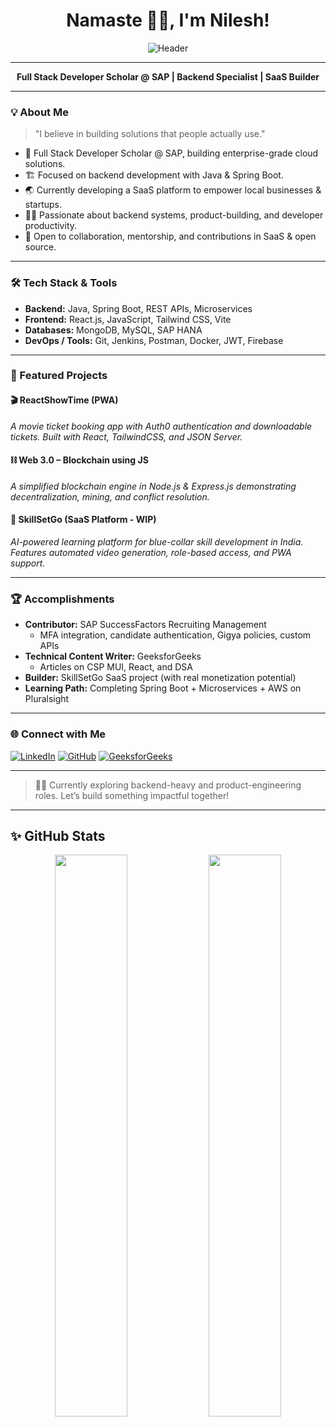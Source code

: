 <h1 align="center">Namaste 🙏🏻, I'm Nilesh!</h1>

<p align="center">
  <img src="https://github.com/nileshkr17/Nileshkr17/assets/77370375/42af13ac-f3ac-45c2-974e-63d1c842c04d" alt="Header" />
</p>

<hr>

<p align="center">
  <b>Full Stack Developer Scholar @ SAP | Backend Specialist | SaaS Builder</b>
</p>

---

### 💡 About Me
> "I believe in building solutions that people actually use."

- 🚀 Full Stack Developer Scholar @ SAP, building enterprise-grade cloud solutions.
- 🏗️ Focused on backend development with Java & Spring Boot.
- 🌏 Currently developing a SaaS platform to empower local businesses & startups.
- 👨‍💻 Passionate about backend systems, product-building, and developer productivity.
- 🤝 Open to collaboration, mentorship, and contributions in SaaS & open source.

---

### 🛠️ Tech Stack & Tools

- **Backend:** Java, Spring Boot, REST APIs, Microservices  
- **Frontend:** React.js, JavaScript, Tailwind CSS, Vite  
- **Databases:** MongoDB, MySQL, SAP HANA  
- **DevOps / Tools:** Git, Jenkins, Postman, Docker, JWT, Firebase  

---

### 🚩 Featured Projects

#### 🎬 ReactShowTime (PWA)
_A movie ticket booking app with Auth0 authentication and downloadable tickets. Built with React, TailwindCSS, and JSON Server._

#### ⛓️ Web 3.0 – Blockchain using JS
_A simplified blockchain engine in Node.js & Express.js demonstrating decentralization, mining, and conflict resolution._

#### 🚀 SkillSetGo (SaaS Platform - WIP)
_AI-powered learning platform for blue-collar skill development in India. Features automated video generation, role-based access, and PWA support._

---

### 🏆 Accomplishments

- **Contributor:** SAP SuccessFactors Recruiting Management  
  - MFA integration, candidate authentication, Gigya policies, custom APIs
- **Technical Content Writer:** GeeksforGeeks  
  - Articles on CSP MUI, React, and DSA
- **Builder:** SkillSetGo SaaS project (with real monetization potential)
- **Learning Path:** Completing Spring Boot + Microservices + AWS on Pluralsight

---

### 🌐 Connect with Me

[![LinkedIn](https://img.shields.io/badge/LinkedIn-blue?logo=linkedin&logoColor=white)](https://linkedin.com/in/nileshkr17)
[![GitHub](https://img.shields.io/badge/GitHub-181717?logo=github&logoColor=white)](https://github.com/nileshkr17)
[![GeeksforGeeks](https://img.shields.io/badge/GeeksforGeeks-2F8D46?logo=geeksforgeeks&logoColor=white)](https://www.geeksforgeeks.org/author/nileshkr17/)

---

> 🧑‍💻 Currently exploring backend-heavy and product-engineering roles. Let’s build something impactful together!

---

## ✨ GitHub Stats

<div align="center">
  <img width="48%" src="https://github-readme-stats.vercel.app/api?username=nileshkr17&show_icons=true&theme=tokyonight" />
  <img width="48%" src="https://github-readme-streak-stats.herokuapp.com/?user=nileshkr17&theme=tokyonight" />
</div>
